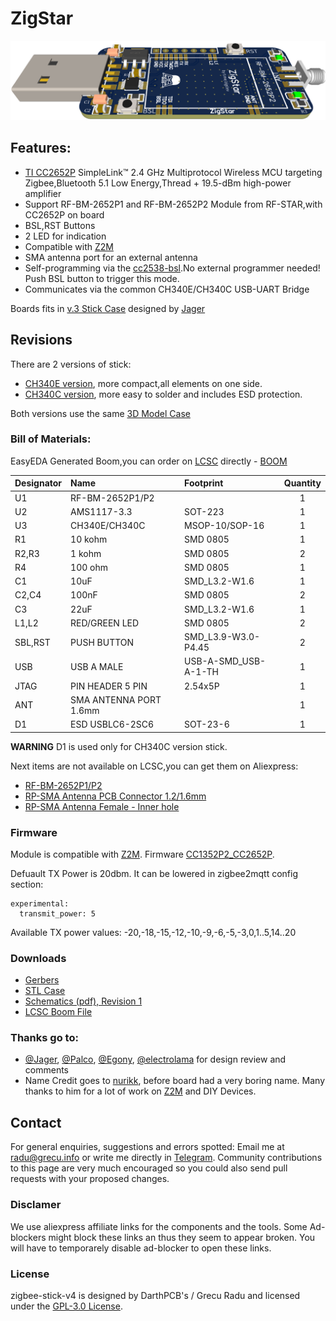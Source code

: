# ZigStar

![](/files/images/3DDefault.PNG)

## Features:

- [TI CC2652P](https://www.ti.com/product/CC2652P) SimpleLink™ 2.4 GHz Multiprotocol Wireless MCU targeting Zigbee,Bluetooth 5.1 Low Energy,Thread + 19.5-dBm high-power amplifier
- Support RF-BM-2652P1 and RF-BM-2652P2 Module from RF-STAR,with CC2652P on board
- BSL,RST Buttons
- 2 LED for indication
- Compatible with [Z2M](https://www.zigbee2mqtt.io/)
- SMA antenna port for an external antenna
- Self-programming via the [cc2538-bsl](https://github.com/JelmerT/cc2538-bsl).No external programmer needed! Push BSL button to trigger this mode.
- Communicates via the common CH340E/CH340C USB-UART Bridge

Boards fits in [v.3 Stick Case](https://github.com/mercenaruss/zigbee-stick-v4/tree/main/files/STL) designed by [Jager](https://github.com/Jager-f)

## Revisions

There are 2 versions of stick:
- [CH340E version](https://github.com/mercenaruss/zigbee-stick-v4/blob/main/files/gerber/Gerber_Zigbee%20Stick%20v4.0%20-%20CH340E.zip), more compact,all elements on one side.
- [CH340C version](https://github.com/mercenaruss/zigbee-stick-v4/blob/main/files/gerber/Gerber_Zigbee%20Stick%20v4.0%20-%20CH340C.zip), more easy to solder and includes ESD protection.

Both versions use the same [3D Model Case](/files/STL)

### Bill of Materials:

EasyEDA Generated Boom,you can order on [LCSC](https://lcsc.com) directly - [BOOM](https://github.com/mercenaruss/zigbee-stick-v4/blob/main/files/BOM_Zigbee%20Stick%204.0%20CH340E-C.csv)

| Designator  | Name  | Footprint | Quantity |
| :------------|:---------------|:-----|:--------:|
| U1| RF-BM-2652P1/P2| | 1 |
| U2|AMS1117-3.3 |SOT-223| 1 |
| U3 | CH340E/CH340C|MSOP-10/SOP-16 |1|
| R1 | 10 kohm|SMD 0805 |1|
| R2,R3 | 1 kohm|SMD 0805 |2|
| R4 | 100 ohm|SMD 0805 |1|
| C1| 10uF|SMD_L3.2-W1.6|1|
| C2,C4| 100nF|SMD 0805|2|
| C3| 22uF|SMD_L3.2-W1.6|1|
| L1,L2| RED/GREEN LED|SMD 0805|2|
| SBL,RST|PUSH BUTTON |SMD_L3.9-W3.0-P4.45|2|
| USB| USB A MALE|USB-A-SMD_USB-A-1-TH|1|
| JTAG| PIN HEADER 5 PIN|2.54x5P|1|
| ANT| SMA ANTENNA PORT 1.6mm||1|
| D1| ESD USBLC6-2SC6|SOT-23-6|1|

**WARNING** D1 is used only for CH340C version stick.

Next items are not available on LCSC,you can get them on Aliexpress:
 - [RF-BM-2652P1/P2](https://letyshops.com/r/aliexpress-f6e2c6d280d5)
 - [RP-SMA Antenna PCB Connector 1.2/1.6mm](https://letyshops.com/r/aliexpress-e6704ce906c0)
 - [RP-SMA Antenna Female - Inner hole](https://letyshops.com/r/aliexpress-14123aa4ecca)
### Firmware

Module is compatible with [Z2M](https://www.zigbee2mqtt.io/).
Firmware [CC1352P2_CC2652P](https://github.com/Koenkk/Z-Stack-firmware/blob/develop/coordinator/Z-Stack_3.x.0/bin/CC1352P2_CC2652P_launchpad_20201113.zip).

Defuault TX Power is 20dbm. It can be lowered in zigbee2mqtt config section:

    experimental:
      transmit_power: 5

Available TX power values: -20,-18,-15,-12,-10,-9,-6,-5,-3,0,1..5,14..20

### Downloads
 - [Gerbers](https://github.com/mercenaruss/zigbee-stick-v4/tree/main/files/gerber)
 - [STL Case](https://github.com/mercenaruss/zigbee-stick-v4/tree/main/files/STL)
 - [Schematics (pdf), Revision 1](https://github.com/mercenaruss/zigbee-stick-v4/tree/main/files/schematics)
 - [LCSC Boom File](https://github.com/mercenaruss/zigbee-stick-v4/blob/main/files/BOM_Zigbee%20Stick%204.0%20CH340E-C.csv)

### Thanks go to:
- [@Jager](https://github.com/jager-f), [@Palco](https://github.com/palko), [@Egony](https://github.com/egony), [@electrolama](https://github.com/electrolama) for design review and comments
- Name Credit goes to [nurikk](https://github.com/nurikk), before board had a very boring name. Many thanks to him for a lot of work on [Z2M](https://www.zigbee2mqtt.io/) and DIY Devices.

## Contact 
For general enquiries, suggestions and errors spotted: Email me at radu@grecu.info or write me directly in [Telegram](https://t.me/mercenaruss). Community contributions to this page are very much encouraged so you could also send pull requests with your proposed changes.

### Disclamer
We use aliexpress affiliate links for the components and the tools. Some Ad-blockers might block these links an thus they seem to appear broken. You will have to temporarely disable ad-blocker to open these links. 

### License
zigbee-stick-v4 is designed by DarthPCB's / Grecu Radu and licensed under the [GPL-3.0 License](https://opensource.org/licenses/GPL-3.0). 